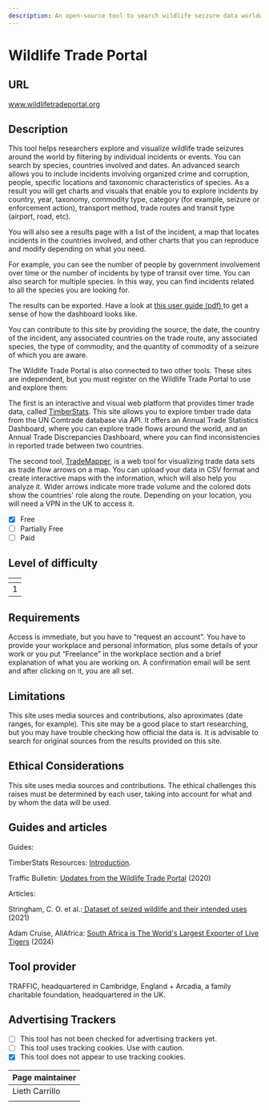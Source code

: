 ```yaml
---
description: An open-source tool to search wildlife seizure data worldwide.
---
```


# Wildlife Trade Portal

## URL

[www.wildlifetradeportal.org ](https://www.wildlifetradeportal.org/)

## Description

This tool helps researchers explore and visualize wildlife trade seizures around the world by filtering by individual incidents or events. You can search by species, countries involved and dates. An advanced search allows you to include incidents involving organized crime and corruption, people, specific locations and taxonomic characteristics of species. As a result you will get charts and visuals that enable you to explore incidents by country, year, taxonomy, commodity type, category (for example, seizure or enforcement action), transport method, trade routes and transit type (airport, road, etc).&#x20;

You will also see a results page with a list of the incident, a map that locates incidents in the countries involved, and other charts that you can reproduce and modify depending on what you need.

For example, you can see the number of people by government involvement over time or the number of incidents by type of transit over time. You can also search for multiple species. In this way, you can find incidents related to all the species you are looking for.&#x20;

The results can be exported. Have a look at [this user guide (pdf) ](https://www.wildlifetradeportal.org/wildlife-trade-portal-guide.pdf)to get a sense of how the dashboard looks like.&#x20;

You can contribute to this site by providing the source, the date, the country of the incident, any associated countries on the trade route, any associated species, the type of commodity, and the quantity of commodity of a seizure of which you are aware.

The Wildlife Trade Portal is also connected to two other tools. These sites are independent, but you must register on the Wildlife Trade Portal to use and explore them:

The first is an interactive and visual web platform that provides timer trade data, called [TimberStats](https://experience.arcgis.com/experience/f334dde3d5bd4f9fb2ba02516bd48c45/page/INFO/). This site allows you to explore timber trade data from the UN Comtrade database via API. It offers an Annual Trade Statistics Dashboard, where you can explore trade flows around the world, and an Annual Trade Discrepancies Dashboard, where you can find inconsistencies in reported trade between two countries.

The second tool, [TradeMapper](https://trademapper.github.io/trademapper-js/), is a web tool for visualizing trade data sets as trade flow arrows on a map. You can upload your data in CSV format and create interactive maps with the information, which will also help you analyze it. Wider arrows indicate more trade volume and the colored dots show the countries' role along the route. Depending on your location, you will need a VPN in the UK to access it.&#x20;

* [x] Free
* [ ] Partially Free
* [ ] Paid

## Level of difficulty

<table><thead><tr><th data-type="rating" data-max="5"></th></tr></thead><tbody><tr><td>1</td></tr></tbody></table>

## Requirements

Access is immediate, but you have to “request an account”. You have to provide your workplace and personal information, plus some details of your work or you put “Freelance” in the workplace section and a brief explanation of what you are working on. A confirmation email will be sent and after clicking on it, you are all set.

## Limitations

This site uses media sources and contributions, also aproximates (date ranges, for example). This site may be a good place to start researching, but you may have trouble checking how official the data is. It is advisable to search for original sources from the results provided on this site.

## Ethical Considerations

This site uses media sources and contributions. The ethical challenges this raises must be determined by each user, taking into account for what and by whom the data will be used.

## Guides and articles

Guides:

TimberStats Resources: [Introduction](https://experience.arcgis.com/experience/f334dde3d5bd4f9fb2ba02516bd48c45/page/RESOURCES/).

Traffic Bulletin: [Updates from the Wildlife Trade Portal](https://www.traffic.org/site/assets/files/13362/portal-updates.pdf) (2020)

Articles:

Stringham, C. O. et al.:[ Dataset of seized wildlife and their intended uses](https://www.sciencedirect.com/science/article/pii/S2352340921008076) (2021)

Adam Cruise, AllAfrica: [South Africa is The World's Largest Exporter of Live Tigers](https://allafrica.com/stories/202412050130.html) (2024)

## Tool provider

TRAFFIC, headquartered in Cambridge, England + Arcadia, a family charitable foundation, headquartered in the UK.

## Advertising Trackers

* [ ] This tool has not been checked for advertising trackers yet.
* [ ] This tool uses tracking cookies. Use with caution.
* [x] This tool does not appear to use tracking cookies.

| Page maintainer |
| --------------- |
| Lieth Carrillo  |
|                 |
